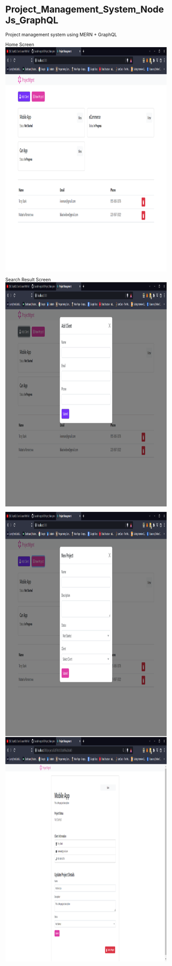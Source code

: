 # Project_Management_System_NodeJs_GraphQL
Project management system using MERN + GraphQL

Home Screen
<img src="https://github.com/Saurabh-crypto16/Project_Management_System_NodeJs_GraphQL/blob/master/screenshots/Project%20Management%20-%20Brave%2026-07-2022%2021_41_09.png" width="1800" height="700" />

Search Result Screen
<img src="https://github.com/Saurabh-crypto16/Project_Management_System_NodeJs_GraphQL/blob/master/screenshots/Project%20Management%20-%20Brave%2026-07-2022%2021_41_24.png" width="1800" height="700" />

<img src="https://github.com/Saurabh-crypto16/Project_Management_System_NodeJs_GraphQL/blob/master/screenshots/Project%20Management%20-%20Brave%2026-07-2022%2021_41_36.png" width="1800" height="700" />

<img src="https://github.com/Saurabh-crypto16/Project_Management_System_NodeJs_GraphQL/blob/master/screenshots/Project%20Management%20-%20Brave%2026-07-2022%2021_42_34.png" width="1800" height="700" />
